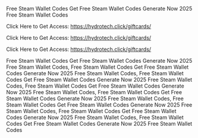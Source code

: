 Free Steam Wallet Codes Get Free Steam Wallet Codes Generate Now 2025 Free Steam Wallet Codes

Click Here to Get Access: https://hydrotech.click/giftcards/

Click Here to Get Access: https://hydrotech.click/giftcards/

Click Here to Get Access: https://hydrotech.click/giftcards/

Free Steam Wallet Codes Get Free Steam Wallet Codes Generate Now 2025 Free Steam Wallet Codes, Free Steam Wallet Codes Get Free Steam Wallet Codes Generate Now 2025 Free Steam Wallet Codes, Free Steam Wallet Codes Get Free Steam Wallet Codes Generate Now 2025 Free Steam Wallet Codes, Free Steam Wallet Codes Get Free Steam Wallet Codes Generate Now 2025 Free Steam Wallet Codes, Free Steam Wallet Codes Get Free Steam Wallet Codes Generate Now 2025 Free Steam Wallet Codes, Free Steam Wallet Codes Get Free Steam Wallet Codes Generate Now 2025 Free Steam Wallet Codes, Free Steam Wallet Codes Get Free Steam Wallet Codes Generate Now 2025 Free Steam Wallet Codes, Free Steam Wallet Codes Get Free Steam Wallet Codes Generate Now 2025 Free Steam Wallet Codes
